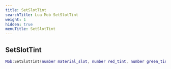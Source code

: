 ```yaml
---
title: SetSlotTint
searchTitle: Lua Mob SetSlotTint
weight: 1
hidden: true
menuTitle: SetSlotTint
---
```

## SetSlotTint
```lua
Mob:SetSlotTint(number material_slot, number red_tint, number green_tint, number blue_tint); -- void
```